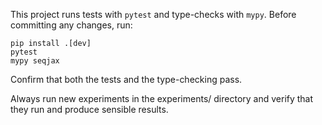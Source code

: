 This project runs tests with `pytest` and type-checks with `mypy`.
Before committing any changes, run:

```
pip install .[dev]
pytest
mypy seqjax
```

Confirm that both the tests and the type-checking pass.

Always run new experiments in the experiments/ directory and verify that they run and produce sensible results.
